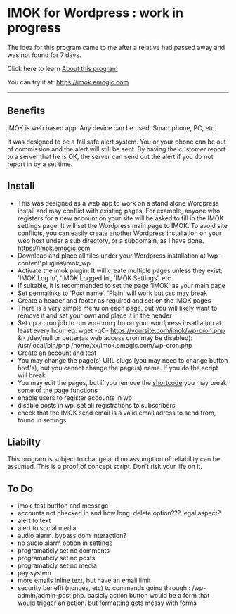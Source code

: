 # IMOK for Wordpress : work in progress

The idea for this program came to me after a relative had passed away and was not found for 7 days.

Click here to learn [About this program](https://github.com/vpelss/imok_wp/blob/master/imok.md#about)

You can try it at: https://imok.emogic.com

-------------------------------------

## Benefits

IMOK is web based app. Any device can be used. Smart phone, PC, etc.

It was designed to be a fail safe alert system. You or your phone can be out of commission and the alert will still be sent.
By having the customer report to a server that he is OK, the server can send out the alert if you do not report in by a set time.

## Install

- This was designed as a web app to work on a stand alone Wordpress install and may conflict with existing pages.
For example, anyone who registers for a new account on your site will be asked to fill in the IMOK settings page.
It will set the Wordpress main page to IMOK.
To avoid site conflicts, you can easily create another Wordpress installation on your web host under a sub directory, or a subdomain, as I have done. https://imok.emogic.com
- Download and place all files under your Wordpress installation at \wp-content\plugins\imok_wp
- Activate the imok plugin. It will create multiple pages unless they exist; 'IMOK Log In', 'IMOK Logged In', 'IMOK Settings', etc
- If suitable, it is recommended to set the page 'IMOK' as your main page
- Set permalinks to 'Post name'. 'Plain' will work but css may break
- Create a header and footer as required and set on the IMOK pages
- There is a very simple menu on each page, but you will likely want to remove it and set your own and place it in the header
- Set up a cron job to run wp-cron.php on your wordpress insatllation at least every hour. eg: wget -qO- https://yoursite.com/imok/wp-cron.php &> /dev/null or better(as web access cron may be disabled): 	/usr/local/bin/php /home/xx/imok.emogic.com/wp-cron.php
- Create an account and test
- You may change the page(s) URL slugs (you may need to change button href's), but you cannot change the page(s) name. If you do the script will break
- You may edit the pages, but if you remove the [shortcode](s) you may break some of the page functions
- enable users to register accounts in wp
- disable posts in wp. set all registrations to subscribers
- check that the IMOK send email is a valid email adress to send from, found in settings

## Liabilty

This program is subject to change and no assumption of reliability can be assumed.
This is a proof of concept script. Don't risk your life on it.

## To Do

- imok_test buttton and message 
- accounts not checked in and how long. delete option??? legal aspect?
- alert to text
- alert to social media
- audio alarm. bypass dom interaction?
- no audio alarm option in settings
- programaticly set no comments
- programaticly set no posts
- programaticly set no media
- pay system
- more emails inline text, but have an email limit
- security benefit (nonces, etc) to commands going through : /wp-admin/admin-post.php. basicly action button would be a form that would trigger an action. but formatting gets messy with forms
